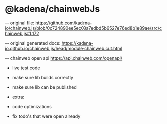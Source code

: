 # @kadena/chainwebJs

-- original file:
https://github.com/kadena-io/chainweb.js/blob/0c724890ee5ec08a7edbd5b6527e76ed8b1e89ae/src/chainweb.js#L172

-- original generated docs:
https://kadena-io.github.io/chainweb.js/head/module-chainweb.cut.html

-- chainweb open api
https://api.chainweb.com/openapi/



- live test code
- make sure lib builds correctly
- make sure lib can be published

- extra:
 - code optimizations 
 - fix todo's that were open already
